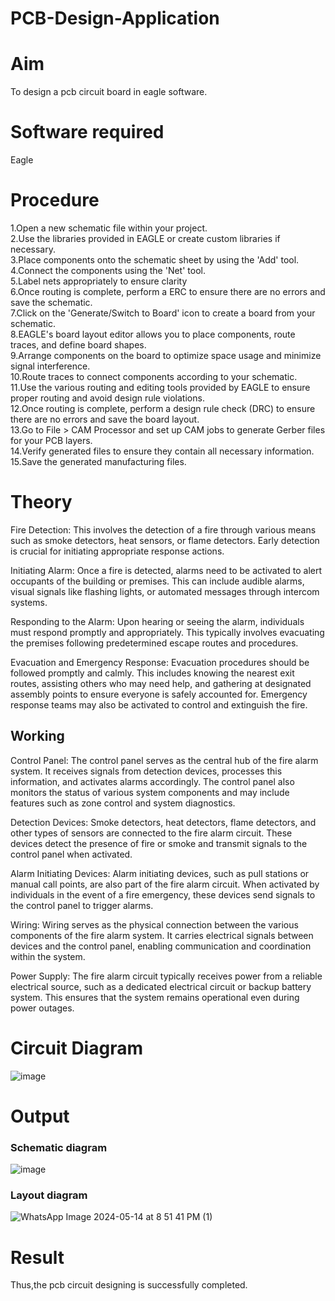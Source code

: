 # PCB-Design-Application
# Aim
To design a pcb circuit board in eagle software.

# Software required
Eagle

# Procedure
1.Open a new schematic file within your project.</br>
2.Use the libraries provided in EAGLE or create custom libraries if necessary.</br>
3.Place components onto the schematic sheet by using the 'Add' tool.</br>
4.Connect the components using the 'Net' tool.</br>
5.Label nets appropriately to ensure clarity</br>
6.Once routing is complete, perform a ERC to ensure there are no errors and save the schematic.</br>
7.Click on the 'Generate/Switch to Board' icon to create a board from your schematic.</br>
8.EAGLE's board layout editor allows you to place components, route traces, and define board shapes.</br>
9.Arrange components on the board to optimize space usage and minimize signal interference.</br>
10.Route traces to connect components according to your schematic.</br>
11.Use the various routing and editing tools provided by EAGLE to ensure proper routing and avoid design rule violations.</br>
12.Once routing is complete, perform a design rule check (DRC) to ensure there are no errors and save the board layout.</br>
13.Go to File > CAM Processor and set up CAM jobs to generate Gerber files for your PCB layers.</br>
14.Verify generated files to ensure they contain all necessary information.</br>
15.Save the generated manufacturing files.</br>

# Theory

Fire Detection: This involves the detection of a fire through various means such as smoke detectors, heat sensors, or flame detectors. Early detection is crucial for initiating appropriate response actions.

Initiating Alarm: Once a fire is detected, alarms need to be activated to alert occupants of the building or premises. This can include audible alarms, visual signals like flashing lights, or automated messages through intercom systems.

Responding to the Alarm: Upon hearing or seeing the alarm, individuals must respond promptly and appropriately. This typically involves evacuating the premises following predetermined escape routes and procedures.

Evacuation and Emergency Response: Evacuation procedures should be followed promptly and calmly. This includes knowing the nearest exit routes, assisting others who may need help, and gathering at designated assembly points to ensure everyone is safely accounted for. Emergency response teams may also be activated to control and extinguish the fire.






## Working 

Control Panel: The control panel serves as the central hub of the fire alarm system. It receives signals from detection devices, processes this information, and activates alarms accordingly. The control panel also monitors the status of various system components and may include features such as zone control and system diagnostics.

Detection Devices: Smoke detectors, heat detectors, flame detectors, and other types of sensors are connected to the fire alarm circuit. These devices detect the presence of fire or smoke and transmit signals to the control panel when activated.

Alarm Initiating Devices: Alarm initiating devices, such as pull stations or manual call points, are also part of the fire alarm circuit. When activated by individuals in the event of a fire emergency, these devices send signals to the control panel to trigger alarms.


Wiring: Wiring serves as the physical connection between the various components of the fire alarm system. It carries electrical signals between devices and the control panel, enabling communication and coordination within the system.

Power Supply: The fire alarm circuit typically receives power from a reliable electrical source, such as a dedicated electrical circuit or backup battery system. This ensures that the system remains operational even during power outages.





# Circuit Diagram
![image](https://github.com/Suresh-2006/PCB-Design-Application/assets/149347611/fdd3ec56-e93e-44be-9aa8-fc8df1385bda)



# Output



### Schematic diagram

![image](https://github.com/Suresh-2006/PCB-Design-Application/assets/149347611/242ab4f7-bea1-4fa4-9d82-0ca9f5032b38)


### Layout diagram
![WhatsApp Image 2024-05-14 at 8 51 41 PM (1)](https://github.com/Suresh-2006/PCB-Design-Application/assets/149347611/ceda4b14-6d4c-4fa6-9d4c-c38eb57e3401)





# Result

Thus,the pcb circuit designing is successfully completed.


